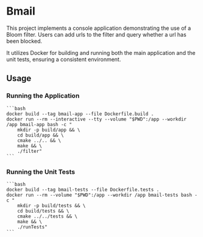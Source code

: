 # Bmail

This project implements a console application demonstrating the use of a Bloom filter.
Users can add urls to the filter and query whether a url has been blocked.

It utilizes Docker for building and running both the main application and the unit tests, ensuring a consistent environment.

## Usage

### Running the Application

    ```bash
    docker build --tag bmail-app --file Dockerfile.build .
    docker run --rm --interactive --tty --volume "$PWD":/app --workdir /app bmail-app bash -c "
        mkdir -p build/app && \
        cd build/app && \
        cmake ../.. && \
        make && \
        ./filter"
    ```

### Running the Unit Tests

    ```bash
    docker build --tag bmail-tests --file Dockerfile.tests .
    docker run --rm --volume "$PWD":/app --workdir /app bmail-tests bash -c "
        mkdir -p build/tests && \
        cd build/tests && \
        cmake ../../tests && \
        make && \
        ./runTests"
    ```
